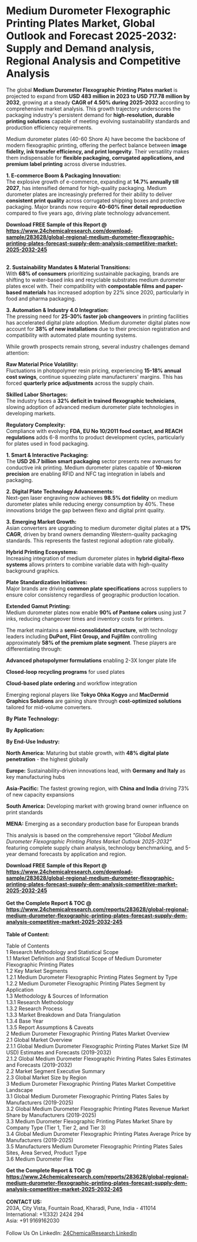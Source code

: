 <h1>Medium Durometer Flexographic Printing Plates Market, Global Outlook and Forecast 2025-2032: Supply and Demand analysis, Regional Analysis and Competitive Analysis</h1><p>The global <strong>Medium Durometer Flexographic Printing Plates market</strong> is projected to expand from <strong>USD 483 million in 2023 to USD 717.78 million by 2032</strong>, growing at a steady <strong>CAGR of 4.50% during 2025-2032</strong> according to comprehensive market analysis. This growth trajectory underscores the packaging industry's persistent demand for <strong>high-resolution, durable printing solutions</strong> capable of meeting evolving sustainability standards and production efficiency requirements.</p><p>Medium durometer plates (40-60 Shore A) have become the backbone of modern flexographic printing, offering the perfect balance between <strong>image fidelity, ink transfer efficiency, and print longevity</strong>. Their versatility makes them indispensable for <strong>flexible packaging, corrugated applications, and premium label printing</strong> across diverse industries.</p><p><strong>1. E-commerce Boom &amp; Packaging Innovation:<br></strong>
The explosive growth of e-commerce, expanding at <strong>14.7% annually till 2027</strong>, has intensified demand for high-quality packaging. Medium durometer plates are increasingly preferred for their ability to deliver <strong>consistent print quality</strong> across corrugated shipping boxes and protective packaging. Major brands now require <strong>40-60% finer detail reproduction</strong> compared to five years ago, driving plate technology advancement.</p><div><b>Download FREE Sample of this Report @ 
            <a href="https://www.24chemicalresearch.com/download-sample/283628/global-regional-medium-durometer-flexographic-printing-plates-forecast-supply-dem-analysis-competitive-market-2025-2032-245">
            https://www.24chemicalresearch.com/download-sample/283628/global-regional-medium-durometer-flexographic-printing-plates-forecast-supply-dem-analysis-competitive-market-2025-2032-245</a></b></div><br><p><strong>2. Sustainability Mandates &amp; Material Transitions:<br></strong>
With <strong>68% of consumers</strong> prioritizing sustainable packaging, brands are shifting to water-based inks and recyclable substrates medium durometer plates excel with. Their compatibility with <strong>compostable films and paper-based materials</strong> has increased adoption by 22% since 2020, particularly in food and pharma packaging.</p><p><strong>3. Automation &amp; Industry 4.0 Integration:<br></strong>
The pressing need for <strong>25-30% faster job changeovers</strong> in printing facilities has accelerated digital plate adoption. Medium durometer digital plates now account for <strong>38% of new installations</strong> due to their precision registration and compatibility with automated plate mounting systems.</p><p>While growth prospects remain strong, several industry challenges demand attention:</p><p><strong>Raw Material Price Volatility:<br></strong>
	Fluctuations in photopolymer resin pricing, experiencing <strong>15-18% annual cost swings</strong>, continue squeezing plate manufacturers' margins. This has forced <strong>quarterly price adjustments</strong> across the supply chain.</p><p><strong>Skilled Labor Shortages:<br></strong>
	The industry faces a <strong>32% deficit in trained flexographic technicians</strong>, slowing adoption of advanced medium durometer plate technologies in developing markets.</p><p><strong>Regulatory Complexity:<br></strong>
	Compliance with evolving <strong>FDA, EU No 10/2011 food contact, and REACH regulations</strong> adds 6-8 months to product development cycles, particularly for plates used in food packaging.</p><p><strong>1. Smart &amp; Interactive Packaging:<br></strong>
The <strong>USD 26.7 billion smart packaging</strong> sector presents new avenues for conductive ink printing. Medium durometer plates capable of <strong>10-micron precision</strong> are enabling RFID and NFC tag integration in labels and packaging.</p><p><strong>2. Digital Plate Technology Advancements:<br></strong>
Next-gen laser engraving now achieves <strong>98.5% dot fidelity</strong> on medium durometer plates while reducing energy consumption by 40%. These innovations bridge the gap between flexo and digital print quality.</p><p><strong>3. Emerging Market Growth:<br></strong>
Asian converters are upgrading to medium durometer digital plates at a <strong>17% CAGR</strong>, driven by brand owners demanding Western-quality packaging standards. This represents the fastest regional adoption rate globally.</p><p><strong>Hybrid Printing Ecosystems:<br></strong>
	Increasing integration of medium durometer plates in <strong>hybrid digital-flexo systems</strong> allows printers to combine variable data with high-quality background graphics.</p><p><strong>Plate Standardization Initiatives:<br></strong>
	Major brands are driving <strong>common plate specifications</strong> across suppliers to ensure color consistency regardless of geographic production location.</p><p><strong>Extended Gamut Printing:<br></strong>
	Medium durometer plates now enable <strong>90% of Pantone colors</strong> using just 7 inks, reducing changeover times and inventory costs for printers.</p><p>The market maintains a <strong>semi-consolidated structure</strong>, with technology leaders including <strong>DuPont, Flint Group, and Fujifilm</strong> controlling approximately <strong>58% of the premium plate segment</strong>. These players are differentiating through:</p><p><strong>Advanced photopolymer formulations</strong> enabling 2-3X longer plate life</p><p><strong>Closed-loop recycling programs</strong> for used plates</p><p><strong>Cloud-based plate ordering</strong> and workflow integration</p><p>Emerging regional players like <strong>Tokyo Ohka Kogyo</strong> and <strong>MacDermid Graphics Solutions</strong> are gaining share through <strong>cost-optimized solutions</strong> tailored for mid-volume converters.</p><p><strong>By Plate Technology:</strong></p><p><strong>By Application:</strong></p><p><strong>By End-Use Industry:</strong></p><p><strong>North America:</strong> Maturing but stable growth, with <strong>48% digital plate penetration</strong> - the highest globally</p><p><strong>Europe:</strong> Sustainability-driven innovations lead, with <strong>Germany and Italy</strong> as key manufacturing hubs</p><p><strong>Asia-Pacific:</strong> The fastest growing region, with <strong>China and India</strong> driving 73% of new capacity expansions</p><p><strong>South America:</strong> Developing market with growing brand owner influence on print standards</p><p><strong>MENA:</strong> Emerging as a secondary production base for European brands</p><p>This analysis is based on the comprehensive report <em>"Global Medium Durometer Flexographic Printing Plates Market Outlook 2025-2032"</em> featuring complete supply chain analysis, technology benchmarking, and 5-year demand forecasts by application and region.</p><div><b>Download FREE Sample of this Report @ 
            <a href="https://www.24chemicalresearch.com/download-sample/283628/global-regional-medium-durometer-flexographic-printing-plates-forecast-supply-dem-analysis-competitive-market-2025-2032-245">
            https://www.24chemicalresearch.com/download-sample/283628/global-regional-medium-durometer-flexographic-printing-plates-forecast-supply-dem-analysis-competitive-market-2025-2032-245</a></b></div><br><div><b>Get the Complete Report & TOC @ 
            <a href="https://www.24chemicalresearch.com/reports/283628/global-regional-medium-durometer-flexographic-printing-plates-forecast-supply-dem-analysis-competitive-market-2025-2032-245">
            https://www.24chemicalresearch.com/reports/283628/global-regional-medium-durometer-flexographic-printing-plates-forecast-supply-dem-analysis-competitive-market-2025-2032-245</a></b></div><br>
            <b>Table of Content:</b><p>Table of Contents<br />
1 Research Methodology and Statistical Scope<br />
1.1 Market Definition and Statistical Scope of Medium Durometer Flexographic Printing Plates<br />
1.2 Key Market Segments<br />
1.2.1 Medium Durometer Flexographic Printing Plates Segment by Type<br />
1.2.2 Medium Durometer Flexographic Printing Plates Segment by Application<br />
1.3 Methodology & Sources of Information<br />
1.3.1 Research Methodology<br />
1.3.2 Research Process<br />
1.3.3 Market Breakdown and Data Triangulation<br />
1.3.4 Base Year<br />
1.3.5 Report Assumptions & Caveats<br />
2 Medium Durometer Flexographic Printing Plates Market Overview<br />
2.1 Global Market Overview<br />
2.1.1 Global Medium Durometer Flexographic Printing Plates Market Size (M USD) Estimates and Forecasts (2019-2032)<br />
2.1.2 Global Medium Durometer Flexographic Printing Plates Sales Estimates and Forecasts (2019-2032)<br />
2.2 Market Segment Executive Summary<br />
2.3 Global Market Size by Region<br />
3 Medium Durometer Flexographic Printing Plates Market Competitive Landscape<br />
3.1 Global Medium Durometer Flexographic Printing Plates Sales by Manufacturers (2019-2025)<br />
3.2 Global Medium Durometer Flexographic Printing Plates Revenue Market Share by Manufacturers (2019-2025)<br />
3.3 Medium Durometer Flexographic Printing Plates Market Share by Company Type (Tier 1, Tier 2, and Tier 3)<br />
3.4 Global Medium Durometer Flexographic Printing Plates Average Price by Manufacturers (2019-2025)<br />
3.5 Manufacturers Medium Durometer Flexographic Printing Plates Sales Sites, Area Served, Product Type<br />
3.6 Medium Durometer Flex</p><div><b>Get the Complete Report & TOC @ 
            <a href="https://www.24chemicalresearch.com/reports/283628/global-regional-medium-durometer-flexographic-printing-plates-forecast-supply-dem-analysis-competitive-market-2025-2032-245">
            https://www.24chemicalresearch.com/reports/283628/global-regional-medium-durometer-flexographic-printing-plates-forecast-supply-dem-analysis-competitive-market-2025-2032-245</a></b></div><br><b>CONTACT US:</b><br>
            203A, City Vista, Fountain Road, Kharadi, Pune, India - 411014<br>
            International: +1(332) 2424 294<br>
            Asia: +91 9169162030 <br><br>
            Follow Us On LinkedIn: <a href="https://www.linkedin.com/company/24chemicalresearch/">24ChemicalResearch LinkedIn</a>
